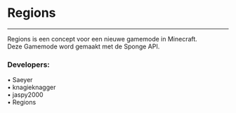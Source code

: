 Regions
=======
<hr>
  
Regions is een concept voor een nieuwe gamemode in Minecraft.</br>
Deze Gamemode word gemaakt met de Sponge API.
<h3><strong>Developers:</strong></h3>
• Saeyer<br/>
• knagieknagger</br> 
• jaspy2000 </br>
• Regions</br>

